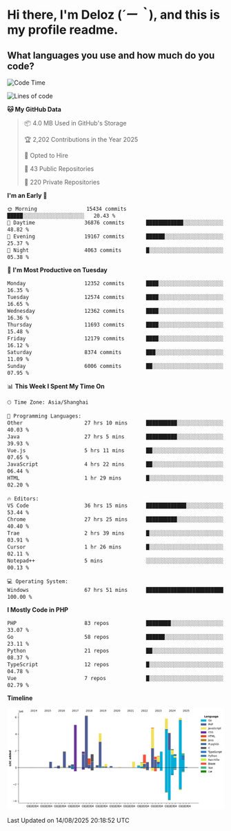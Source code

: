 # **Hi there, I'm Deloz (*´ー｀*), and this is my profile readme.**

## **What languages you use and how much do you code?**

<!--START_SECTION:waka-->
![Code Time](http://img.shields.io/badge/Code%20Time-7%2C150%20hrs%2055%20mins-blue)

![Lines of code](https://img.shields.io/badge/From%20Hello%20World%20I%27ve%20Written-58.8%20million%20lines%20of%20code-blue)

**🐱 My GitHub Data** 

> 📦 4.0 MB Used in GitHub's Storage 
 > 
> 🏆 2,202 Contributions in the Year 2025
 > 
> 💼 Opted to Hire
 > 
> 📜 43 Public Repositories 
 > 
> 🔑 220 Private Repositories 
 > 
**I'm an Early 🐤** 

```text
🌞 Morning                15434 commits       █████░░░░░░░░░░░░░░░░░░░░   20.43 % 
🌆 Daytime                36876 commits       ████████████░░░░░░░░░░░░░   48.82 % 
🌃 Evening                19167 commits       ██████░░░░░░░░░░░░░░░░░░░   25.37 % 
🌙 Night                  4063 commits        █░░░░░░░░░░░░░░░░░░░░░░░░   05.38 % 
```
📅 **I'm Most Productive on Tuesday** 

```text
Monday                   12352 commits       ████░░░░░░░░░░░░░░░░░░░░░   16.35 % 
Tuesday                  12574 commits       ████░░░░░░░░░░░░░░░░░░░░░   16.65 % 
Wednesday                12362 commits       ████░░░░░░░░░░░░░░░░░░░░░   16.36 % 
Thursday                 11693 commits       ████░░░░░░░░░░░░░░░░░░░░░   15.48 % 
Friday                   12179 commits       ████░░░░░░░░░░░░░░░░░░░░░   16.12 % 
Saturday                 8374 commits        ███░░░░░░░░░░░░░░░░░░░░░░   11.09 % 
Sunday                   6006 commits        ██░░░░░░░░░░░░░░░░░░░░░░░   07.95 % 
```


📊 **This Week I Spent My Time On** 

```text
🕑︎ Time Zone: Asia/Shanghai

💬 Programming Languages: 
Other                    27 hrs 10 mins      ██████████░░░░░░░░░░░░░░░   40.03 % 
Java                     27 hrs 5 mins       ██████████░░░░░░░░░░░░░░░   39.93 % 
Vue.js                   5 hrs 11 mins       ██░░░░░░░░░░░░░░░░░░░░░░░   07.65 % 
JavaScript               4 hrs 22 mins       ██░░░░░░░░░░░░░░░░░░░░░░░   06.44 % 
HTML                     1 hr 29 mins        █░░░░░░░░░░░░░░░░░░░░░░░░   02.20 % 

🔥 Editors: 
VS Code                  36 hrs 15 mins      █████████████░░░░░░░░░░░░   53.44 % 
Chrome                   27 hrs 25 mins      ██████████░░░░░░░░░░░░░░░   40.40 % 
Trae                     2 hrs 39 mins       █░░░░░░░░░░░░░░░░░░░░░░░░   03.91 % 
Cursor                   1 hr 26 mins        █░░░░░░░░░░░░░░░░░░░░░░░░   02.11 % 
Notepad++                5 mins              ░░░░░░░░░░░░░░░░░░░░░░░░░   00.13 % 

💻 Operating System: 
Windows                  67 hrs 51 mins      █████████████████████████   100.00 % 
```

**I Mostly Code in PHP** 

```text
PHP                      83 repos            ████████░░░░░░░░░░░░░░░░░   33.07 % 
Go                       58 repos            ██████░░░░░░░░░░░░░░░░░░░   23.11 % 
Python                   21 repos            ██░░░░░░░░░░░░░░░░░░░░░░░   08.37 % 
TypeScript               12 repos            █░░░░░░░░░░░░░░░░░░░░░░░░   04.78 % 
Vue                      7 repos             █░░░░░░░░░░░░░░░░░░░░░░░░   02.79 % 
```



**Timeline**

![Lines of Code chart](https://raw.githubusercontent.com/deloz/deloz/main/assets/bar_graph.png)


 Last Updated on 14/08/2025 20:18:52 UTC
<!--END_SECTION:waka-->
